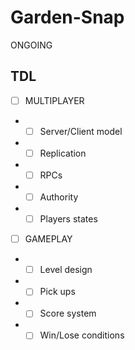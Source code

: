 # Garden-Snap
 ONGOING

 ## TDL

 - [ ] MULTIPLAYER
 - - [ ] Server/Client model
 - - [ ] Replication
 - - [ ] RPCs
 - - [ ] Authority
 - - [ ] Players states
   
- [ ]  GAMEPLAY
- - [ ]  Level design
- - [ ]  Pick ups
- - [ ]  Score system
- - [ ]  Win/Lose conditions
